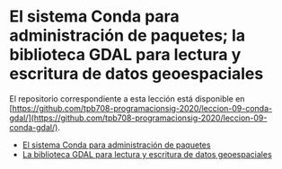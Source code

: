 # El sistema Conda para administración de paquetes; la biblioteca GDAL para lectura y escritura de datos geoespaciales

El repositorio correspondiente a esta lección está disponible en [https://github.com/tpb708-programacionsig-2020/leccion-09-conda-gdal/](https://github.com/tpb708-programacionsig-2020/leccion-09-conda-gdal/).

- [El sistema Conda para administración de paquetes](https://tpb708-programacionsig-2020.github.io/leccion-09-conda-gdal/conda)
- [La biblioteca GDAL para lectura y escritura de datos geoespaciales](https://tpb708-programacionsig-2020.github.io/leccion-09-conda-gdal/gdal)
